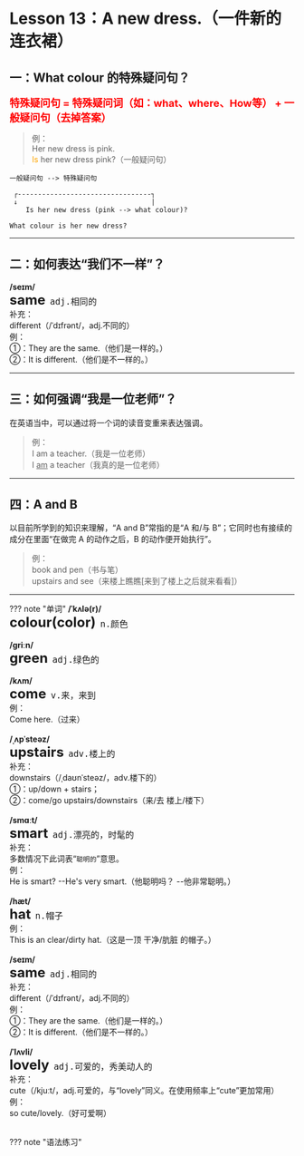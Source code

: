 # Lesson 13：A new dress.（一件新的连衣裙）


## 一：What colour 的特殊疑问句？

<font size=4 color=red>**特殊疑问句 = 特殊疑问词（如：what、where、How等） + 一般疑问句（去掉答案）**</font>

> 例：<br>
> Her new dress is pink.<br>
> <font color=orange>Is</font> her new dress pink?（一般疑问句）<br>

```text
一般疑问句 --> 特殊疑问句

 ┌---------------------------------┐
 ↓                                 |
    Is her new dress (pink --> what colour)? 

What colour is her new dress?
```


---
## 二：如何表达“我们不一样”？

**/seɪm/**<br>
<font size=5>**same**</font>&nbsp;&nbsp;<font size=4>`adj.相同的`</font><br>
补充：<br>
different（/ˈdɪfrənt/，adj.不同的）<br>
例：<br>
①：They are the same.（他们是一样的。）<br>
②：It is different.（他们是不一样的。）<br>


---
## 三：如何强调“我是一位老师”？

在英语当中，可以通过将一个词的读音变重来表达强调。

> 例：<br>
> I am a teacher.（我是一位老师）<br>
> I <u>am</u> a teacher（我真的是一位老师）<br>


---
## 四：A and B

以目前所学到的知识来理解，“A and B”常指的是“A 和/与 B”；它同时也有接续的成分在里面“在做完 A 的动作之后，B 的动作便开始执行”。<br>

> 例：<br>
> book and pen（书与笔）<br>
> upstairs and see（来楼上瞧瞧[来到了楼上之后就来看看]）<br>


---
??? note "单词"
    **/ˈkʌlə(r)/**<br>
    <font size=5>**colour(color)**</font>&nbsp;&nbsp;<font size=4>`n.颜色`</font><br>
    <br>
    **/ɡriːn/**<br>
    <font size=5>**green**</font>&nbsp;&nbsp;<font size=4>`adj.绿色的`</font><br>
    <br>
    **/kʌm/**<br>
    <font size=5>**come**</font>&nbsp;&nbsp;<font size=4>`v.来，来到`</font><br>
    例：<br>
    Come here.（过来）<br>
    <br>
    **/ˌʌpˈsteəz/**<br>
    <font size=5>**upstairs**</font>&nbsp;&nbsp;<font size=4>`adv.楼上的`</font><br>
    补充：<br>
    downstairs（/ˌdaʊnˈsteəz/，adv.楼下的）<br>
    ①：up/down + stairs；<br>
    ②：come/go upstairs/downstairs（来/去 楼上/楼下）<br>
    <br>
    **/smɑːt/**<br>
    <font size=5>**smart**</font>&nbsp;&nbsp;<font size=4>`adj.漂亮的，时髦的`</font><br>
    补充：<br>
    多数情况下此词表“`聪明的`”意思。<br>
    例：<br>
    He is smart? --He's very smart.（他聪明吗？ --他非常聪明。）<br>
    <br>
    **/hæt/**<br>
    <font size=5>**hat**</font>&nbsp;&nbsp;<font size=4>`n.帽子`</font><br>
    例：<br>
    This is an clear/dirty hat.（这是一顶 干净/肮脏 的帽子。）<br>
    <br>
    **/seɪm/**<br>
    <font size=5>**same**</font>&nbsp;&nbsp;<font size=4>`adj.相同的`</font><br>
    补充：<br>
    different（/ˈdɪfrənt/，adj.不同的）<br>
    例：<br>
    ①：They are the same.（他们是一样的。）<br>
    ②：It is different.（他们是不一样的。）<br>
    <br>
    **/ˈlʌvli/**<br>
    <font size=5>**lovely**</font>&nbsp;&nbsp;<font size=4>`adj.可爱的，秀美动人的`</font><br>
    补充：<br>
    cute（/kjuːt/，adj.可爱的，与“lovely”同义。在使用频率上“cute”更加常用）<br>
    例：<br>
    so cute/lovely.（好可爱啊）<br>
    <br>


??? note "语法练习"



